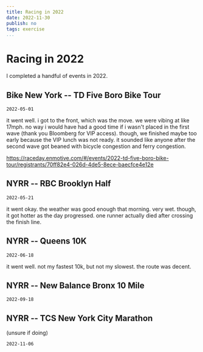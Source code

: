```yaml
---
title: Racing in 2022
date: 2022-11-30
publish: no
tags: exercise
...
```


# Racing in 2022

I completed a handful of events in 2022.

## Bike New York -- TD Five Boro Bike Tour

`2022-05-01`

it went well.
i got to the front, which was the move.
we were vibing at like 17mph.
no way i would have had a good time if i wasn't placed in the first wave (thank you Bloomberg for VIP access).
though, we finished maybe too early because the VIP lunch was not ready.
it sounded like anyone after the second wave got beaned with bicycle congestion and ferry congestion.

<https://raceday.enmotive.com/#/events/2022-td-five-boro-bike-tour/registrants/70ff82e4-026d-4de5-8ece-baecfce4e12e>

## NYRR -- RBC Brooklyn Half

`2022-05-21`

it went okay.
the weather was good enough that morning.
very wet.
though, it got hotter as the day progressed.
one runner actually died after crossing the finish line.

## NYRR -- Queens 10K

`2022-06-18`

it went well.
not my fastest 10k, but not my slowest.
the route was decent.

## NYRR -- New Balance Bronx 10 Mile

`2022-09-18`

## NYRR -- TCS New York City Marathon

(unsure if doing)

`2022-11-06`

